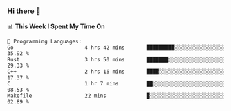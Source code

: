 ### Hi there 👋

<!--
**CrazyCollin/crazycollin** is a ✨ _special_ ✨ repository because its `README.md` (this file) appears on your GitHub profile.

Here are some ideas to get you started:

- 🔭 I’m currently working on ...
- 🌱 I’m currently learning ...
- 👯 I’m looking to collaborate on ...
- 🤔 I’m looking for help with ...
- 💬 Ask me about ...
- 📫 How to reach me: ...
- 😄 Pronouns: ...
- ⚡ Fun fact: ...
-->

<!--START_SECTION:waka-->
📊 **This Week I Spent My Time On** 

```text
💬 Programming Languages: 
Go                       4 hrs 42 mins       █████████░░░░░░░░░░░░░░░░   35.92 % 
Rust                     3 hrs 50 mins       ███████░░░░░░░░░░░░░░░░░░   29.33 % 
C++                      2 hrs 16 mins       ████░░░░░░░░░░░░░░░░░░░░░   17.37 % 
C                        1 hr 7 mins         ██░░░░░░░░░░░░░░░░░░░░░░░   08.53 % 
Makefile                 22 mins             █░░░░░░░░░░░░░░░░░░░░░░░░   02.89 % 
```


<!--END_SECTION:waka-->
